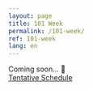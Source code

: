 ```yaml
---
layout: page
title: 101 Week
permalink: /101-week/
ref: 101-week
lang: en
---
```


Coming soon... 👀
<br>
<a href="https://www.youtube.com/watch?v=dQw4w9WgXcQ">Tentative Schedule</a>